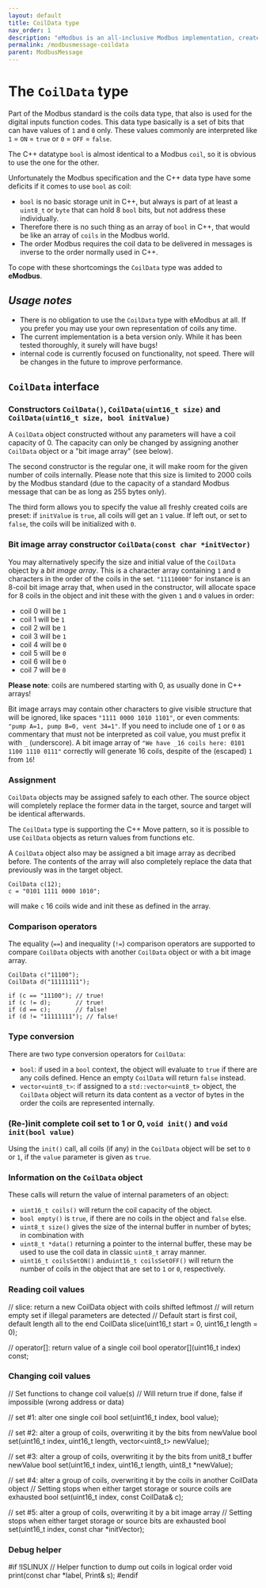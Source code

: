 ```yaml
---
layout: default
title: CoilData type
nav_order: 1
description: "eModbus is an all-inclusive Modbus implementation, created for ESP32 and Arduino"
permalink: /modbusmessage-coildata
parent: ModbusMessage
---
```

# The ``CoilData`` type

Part of the Modbus standard is the coils data type, that also is used for the digital inputs function codes.
This data type basically is a set of bits that can have values of ``1`` and ``0`` only.
These values commonly are interpreted like ``1`` = ``ON`` = ``true`` or ``0`` = ``OFF`` = ``false``.

The C++ datatype ``bool`` is almost identical to a Modbus ``coil``, so it is obvious to use the one for the other.

Unfortunately the Modbus specification and the C++ data type have some deficits if it comes to use ``bool`` as coil:
- ``bool`` is no basic storage unit in C++, but always is part of at least a ``uint8_t`` or ``byte`` that can hold 8 ``bool`` bits, but not address these individually.
- Therefore there is no such thing as an array of ``bool`` in C++, that would be like an array of ``coils`` in the Modbus world.
- The order Modbus requires the coil data to be delivered in messages is inverse to the order normally used in C++.

To cope with these shortcomings the ``CoilData`` type was added to **eModbus**.

## *Usage notes* 

- There is no obligation to use the ``CoilData`` type with eModbus at all. If you prefer you may use your own representation of coils any time.
- The current implementation is a beta version only. While it has been tested thoroughly, it surely will have bugs!
- internal code is currently focused on functionality, not speed. There will be changes in the future to improve performance.

## ``CoilData`` interface

### Constructors ``CoilData()``, ``CoilData(uint16_t size)`` and ``CoilData(uint16_t size, bool initValue)``

A ``CoilData`` object constructed without any parameters will have a coil capacity of 0. 
The capacity can only be changed by assigning another ``CoilData`` object or a "bit image array" (see below).

The second constructor is the regular one, it will make room for the given number of coils internally. 
Please note that this size is limited to 2000 coils by the Modbus standard (due to the capacity of a standard Modbus message that can be as long as 255 bytes only).

The third form allows you to specify the value all freshly created coils are preset: if ``initValue`` is ``true``, all coils will get an ``1`` value. 
If left out, or set to ``false``, the coils will be initialized with ``0``.

### Bit image array constructor ``CoilData(const char *initVector)``

You may alternatively specify the size and initial value of the ``CoilData`` object by a *bit image array*.
This is a character array containing ``1`` and ``0`` characters in the order of the coils in the set.
``"11110000"`` for instance is an 8-coil bit image array that, when used in the constructor, will allocate space for 8 coils in the object and init these with the given ``1`` and ``0`` values in order:
- coil 0 will be ``1``
- coil 1 will be ``1``
- coil 2 will be ``1``
- coil 3 will be ``1``
- coil 4 will be ``0``
- coil 5 will be ``0``
- coil 6 will be ``0``
- coil 7 will be ``0``

**Please note**: coils are numbered starting with 0, as usually done in C++ arrays!

Bit image arrays may contain other characters to give visible structure that will be ignored, like spaces ``"1111 0000 1010 1101"``, or even comments: ``"pump A=1, pump B=0, vent 34=1"``.
If you need to include one of ``1`` or ``0`` as commentary that must not be interpreted as coil value, you must prefix it with ``_`` (underscore).
A bit image array of ``"We have _16 coils here: 0101 1100 1110 0111"`` correctly will generate 16 coils, despite of the (escaped) ``1`` from ``16``!

### Assignment

``CoilData`` objects may be assigned safely to each other. 
The source object will completely replace the former data in the target, source and target will be identical afterwards.

The ``CoilData`` type is supporting the C++ Move pattern, so it is possible to use ``CoilData`` objects as return values from functions etc.

A ``CoilData`` object also may be assigned a bit image array as decribed before. 
The contents of the array will also completely replace the data that previously was in the target object.
```
CoilData c(12);
c = "0101 1111 0000 1010";
```
will make ``c`` 16 coils wide and init these as defined in the array.

### Comparison operators

The equality (``==``) and inequality (``!=``) comparison operators are supported to compare ``CoilData`` objects with another ``CoilData`` object or with a bit image array.
```
CoilData c("11100");
CoilData d("11111111");

if (c == "11100"); // true!
if (c != d);       // true!
if (d == c);       // false!
if (d != "11111111"); // false!
```

### Type conversion

There are two type conversion operators for ``CoilData``:
- ``bool``: if used in a ``bool`` context, the object will evaluate to ``true`` if there are any coils defined. Hence an empty ``CoilData`` will return ``false`` instead.
- ``vector<uint8_t>``: if assigned to a ``std::vector<uint8_t>`` object, the ``CoilData`` object will return its data content as a vector of bytes in the order the coils are represented internally.

### (Re-)init complete coil set to 1 or 0, ``void init()`` and ``void init(bool value)``

Using the ``init()`` call, all coils (if any) in the ``CoilData`` object will be set to ``0`` or ``1``, if the ``value`` parameter is given as ``true``.

### Information on the ``CoilData`` object

These calls will return the value of internal parameters of an object:
- ``uint16_t coils()`` will return the coil capacity of the object.
- ``bool empty()`` is ``true``, if there are no coils in the object and ``false`` else.
- ``uint8_t size()`` gives the size of the internal buffer in number of bytes; in combination with
- ``uint8_t *data()`` returning a pointer to the internal buffer, these may be used to use the coil data in classic ``uint8_t`` array manner.
- ``uint16_t coilsSetON()`` and``uint16_t coilsSetOFF()`` will return the number of coils in the object that are set to ``1`` or ``0``, respectively.

### Reading coil values

// slice: return a new CoilData object with coils shifted leftmost
  // will return empty set if illegal parameters are detected
  // Default start is first coil, default length all to the end
  CoilData slice(uint16_t start = 0, uint16_t length = 0);

  // operator[]: return value of a single coil
  bool operator[](uint16_t index) const;

### Changing coil values

  // Set functions to change coil value(s)
  // Will return true if done, false if impossible (wrong address or data)

  // set #1: alter one single coil
  bool set(uint16_t index, bool value);

  // set #2: alter a group of coils, overwriting it by the bits from newValue
  bool set(uint16_t index, uint16_t length, vector<uint8_t> newValue);

  // set #3: alter a group of coils, overwriting it by the bits from unit8_t buffer newValue
  bool set(uint16_t index, uint16_t length, uint8_t *newValue);

  // set #4: alter a group of coils, overwriting it by the coils in another CoilData object
  // Setting stops when either target storage or source coils are exhausted
  bool set(uint16_t index, const CoilData& c);

  // set #5: alter a group of coils, overwriting it by a bit image array
  // Setting stops when either target storage or source bits are exhausted
  bool set(uint16_t index, const char *initVector);

### Debug helper

#if !ISLINUX
  // Helper function to dump out coils in logical order
  void print(const char *label, Print& s);
#endif
